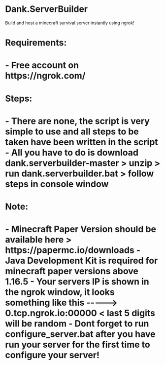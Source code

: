 # Dank.ServerBuilder
Build and host a minecraft survival server instantly using ngrok!

<h1> Requirements: <h1>
- Free account on https://ngrok.com/

<h1> Steps: <h1>
- There are none, the script is very simple to use and all steps to be taken have been written in the script
- All you have to do is download dank.serverbuilder-master > unzip > run dank.serverbuilder.bat > follow steps in console window

<h1> Note: <h1>
- Minecraft Paper Version should be available here > https://papermc.io/downloads
- Java Development Kit is required for minecraft paper versions above 1.16.5
- Your servers IP is shown in the ngrok window, it looks something like this -----> 0.tcp.ngrok.io:00000 < last 5 digits will be random
- Dont forget to run configure_server.bat after you have run your server for the first time to configure your server!
